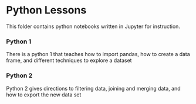 # Python Lessons
This folder contains python notebooks written in Jupyter for instruction. 
### Python 1
There is a python 1 that teaches how to import pandas, how to create a data frame, and different techniques to explore a dataset
### Python 2
Python 2 gives directions to filtering data, joining and merging data, and how to export the new data set

